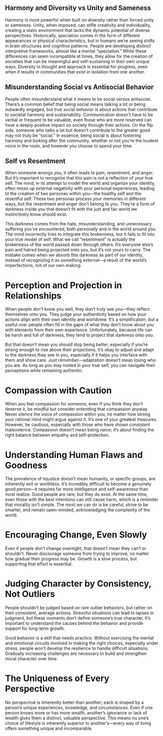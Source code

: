 ## Harmony and Diversity vs Unity and Sameness
Harmony is more powerful when built on diversity rather than forced unity or sameness. Unity, when imposed, can stifle creativity and individuality, creating a static environment that lacks the dynamic potential of diverse perspectives. Historically, speciation comes in the form of different appearances or physical characteristics, but in humans we’re seeing shifts in brain structures and cognitive patterns. People are developing distinct interpretive frameworks, almost like a mental “speciation.” While these differences can seem incompatible at times, they allow for the creation of societies that can be meaningful and self-sustaining in their own unique ways. Diversity in thought and approach is essential for progress, even when it results in communities that exist in isolation from one another.

## Misunderstanding Social vs Antisocial Behavior
People often misunderstand what it means to be social versus antisocial. There’s a common belief that being social means talking a lot or being outwardly engaged, but true social behavior is about actions that contribute to societal harmony and sustainability. Communication doesn’t have to be verbal or frequent to be valuable; even those who are more reserved can have a deeply positive impact on society through their actions. On the flip side, someone who talks a lot but doesn’t contribute to the greater good may not truly be “social.” In essence, being social is about fostering harmony and looking after the community, whether or not you’re the loudest voice in the room, and however you choose to spend your time. 

## Self vs Resentment
When someone wrongs you, it often leads to pain, resentment, and anger. But it’s important to recognize that this pain is not a reflection of your true self. The mind, in its attempt to model the world and organize your identity, often mixes up external negativity with your personal experiences, leading to the creation of two personas within you—the healthy self and the resentful self. These two personas process your memories in different ways, but the resentment and anger don’t belong to you. They’re a form of darkness inside you that doesn’t fit with the just and fair world we instinctively know should exist.

This darkness comes from the hate, misunderstanding, and unnecessary suffering you’ve encountered, both personally and in the world around you. The mind incorrectly tries to integrate this brokenness, but it fails to fit into your true model of self. What we call “resentment” is actually the brokenness of the world passed down through others. It’s everyone else’s pain and hatred being projected onto you, but it’s not yours to carry. The mistake comes when we absorb this darkness as part of our identity, instead of recognizing it as something external—a result of the world’s imperfections, not of our own making.

# Perception and Projection in Relationships
When people don’t know you well, they don’t truly see you—they reflect themselves onto you. They judge your authenticity based on how your actions align with their own identity and worldview. It’s a simplification, but a useful one: people often fill in the gaps of what they don’t know about you with elements from their own experience. Unfortunately, because life can be harsh and full of darkness, they tend to project that darkness onto you.

But that doesn’t mean you should stop being better, especially if you’re strong enough to rise above their projections. It’s okay to adjust and adapt to the darkness they see in you, especially if it helps you interface with them and show care. Just remember—adaptation doesn’t mean losing who you are. As long as you stay rooted in your true self, you can navigate their perceptions while remaining authentic.

# Compassion with Caution
When you feel compassion for someone, even if you think they don’t deserve it, be mindful but consider extending that compassion anyway. Never silence the voice of compassion within you, no matter how strong your rational mind might argue against it. It’s one of your greatest treasures. However, be cautious, especially with those who have shown consistent malevolence. Compassion doesn’t mean being naive; it’s about finding the right balance between empathy and self-protection.

# Understanding Human Flaws and Goodness
The prevalence of injustice doesn’t mean humanity, or specific groups, are inherently evil or worthless. It’s incredibly difficult to become a genuinely good person—it requires far more intelligence and self-awareness than most realize. Good people are rare, but they do exist. At the same time, even those with the best intentions can still cause harm, which is a reminder that morality isn’t simple. The most we can do is be careful, strive to be smarter, and remain open-minded, acknowledging the complexity of the world.

# Encouraging Change, Even Slowly
Even if people don’t change overnight, that doesn’t mean they can’t or shouldn’t. Never discourage someone from trying to improve, no matter how gradual their progress may be. Growth is a slow process, but supporting that effort is essential.

# Judging Character by Consistency, Not Outliers
People shouldn’t be judged based on rare outlier behaviors, but rather on their consistent, average actions. Stressful situations can lead to lapses in judgment, but these moments don’t define someone’s true character. It’s important to understand the causes behind the behavior and provide support for long-term growth.

Good behavior is a skill that needs practice. Without exercising the mental and emotional circuits involved in making the right choices, especially under stress, people won’t develop the resilience to handle difficult situations. Gradually increasing challenges are necessary to build and strengthen moral character over time.

# The Uniqueness of Every Perspective
No perspective is inherently better than another; each is shaped by a person’s unique experiences, knowledge, and circumstances. Even if one person knows more or has more wealth, another’s ignorance or lack of wealth gives them a distinct, valuable perspective. This means no one’s choice of lifestyle is inherently superior to another’s—every way of living offers something unique and incomparable.
